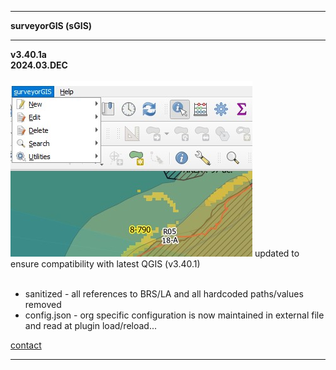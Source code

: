 <hr><b>surveyorGIS (sGIS)<hr>
v3.40.1a <br>
2024.03.DEC</b><br><br>
<img src="./images/sgisSnap.jpg">
updated to ensure compatibility with latest QGIS (v3.40.1)<br><br>
<ul>
<li>sanitized - all references to BRS/LA and all hardcoded paths/values removed</li>
<li>config.json - org specific configuration is now maintained in external file and read at plugin load/reload...</ul>
<b></b><a href=mailto:t.schmaltz@brsmaine.com>contact</a></b>
<hr>

